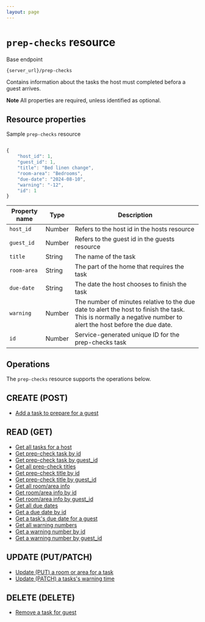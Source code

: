 ```yaml
---
layout: page
---
```

# `prep-checks` resource

Base endpoint

```shell
{server_url}/prep-checks
```

Contains information about the tasks the host must completed befora a guest arrives.

**Note** All properties are required, unless identified as optional.

## Resource properties

Sample `prep-checks` resource

```js

{
    "host_id": 1,
    "guest_id": 1,
    "title": "Bed linen change",
    "room-area": "Bedrooms",
    "due-date": "2024-08-10",
    "warning": "-12",
    "id": 1
}
```

| Property name | Type | Description |
| ------------- | ----------- | ----------- |
| `host_id` | Number | Refers to the host id in the hosts resource |
| `guest_id` | Number |Refers to the guest id in the guests resource |
| `title` | String |The name of the task |
| `room-area` | String|The part of the home that requires the task |
| `due-date` | String | The date the host chooses to finish the task |
| `warning` | Number |The number of minutes relative to the due date to alert the host to finish the task. This is normally a negative number to alert the host before the due date. |
| `id` | Number | Service-generated unique ID for the prep-checks task |

## Operations

The `prep-checks` resource supports the operations below.

## CREATE (POST)

* [Add a task to prepare for a guest](../api/prep_check_CRUDref/create-prep-check-task.md)

## READ (GET)

* [Get all tasks for a host](../api/prep_check_CRUDref/get-all-prep-check-tasks.md)
* [Get prep-check task by id](tbd)
* [Get prep-check task by guest_id](tbd)
* [Get all prep-check titles](tbd)
* [Get prep-check title by id](tbd)
* [Get prep-check title by guest_id](tbd)
* [Get all room/area info](tbd)
* [Get room/area info by id](tbd)
* [Get room/area info by guest_id](tbd)
* [Get all due dates](tbd)
* [Get a due date by id](tbd)
* [Get a task's due date for a guest](../api/prep_check_CRUDref/get-prep-check-due-date-by-id.md)
* [Get all warning numbers](tbd)
* [Get a warning number by id](tbd)
* [Get a warning number by guest_id](tbd)

## UPDATE (PUT/PATCH)

* [Update (PUT) a room or area for a task](../api/prep_check_CRUDref/update-put-room-area-by-guest-id.md)
* [Update (PATCH) a tasks's warning time](../api/prep_check_CRUDref/update-patch-warning-by-id.md)

## DELETE (DELETE)

* [Remove a task for guest](../api/prep_check_CRUDref/delete-prep-check-task-by-id.md)
